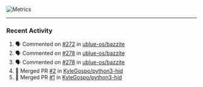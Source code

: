 ![Metrics](https://metrics.lecoq.io/KyleGospo?template=classic&base=header%2C%20activity%2C%20community%2C%20repositories%2C%20metadata&base.indepth=false&base.hireable=false&base.skip=false&config.timezone=America%2FLos_Angeles)

---
### Recent Activity
<!--START_SECTION:activity-->
1. 🗣 Commented on [#272](https://github.com/ublue-os/bazzite/pull/272#issuecomment-1712552560) in [ublue-os/bazzite](https://github.com/ublue-os/bazzite)
2. 🗣 Commented on [#278](https://github.com/ublue-os/bazzite/issues/278#issuecomment-1712542717) in [ublue-os/bazzite](https://github.com/ublue-os/bazzite)
3. 🗣 Commented on [#278](https://github.com/ublue-os/bazzite/issues/278#issuecomment-1712542358) in [ublue-os/bazzite](https://github.com/ublue-os/bazzite)
4. 🎉 Merged PR [#2](https://github.com/KyleGospo/python3-hid/pull/2) in [KyleGospo/python3-hid](https://github.com/KyleGospo/python3-hid)
5. 🎉 Merged PR [#1](https://github.com/KyleGospo/python3-hid/pull/1) in [KyleGospo/python3-hid](https://github.com/KyleGospo/python3-hid)
<!--END_SECTION:activity-->
